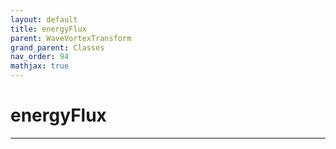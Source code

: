 ```yaml
---
layout: default
title: energyFlux
parent: WaveVortexTransform
grand_parent: Classes
nav_order: 94
mathjax: true
---
```


#  energyFlux




---

